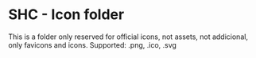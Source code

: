 # SHC - Icon folder
This is a folder only reserved for official icons, not assets, not addicional, only favicons and icons.
Supported: .png, .ico, .svg